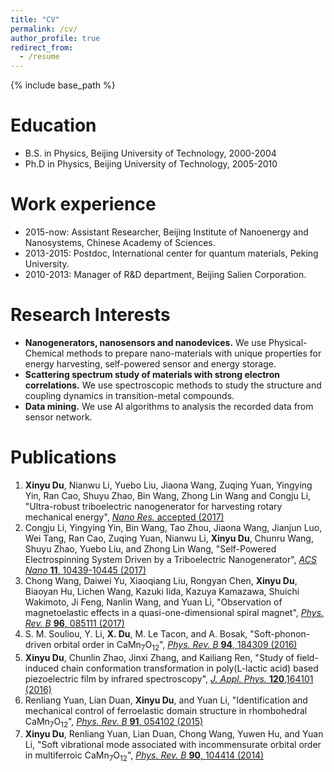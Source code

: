 ```yaml
---
title: "CV"
permalink: /cv/
author_profile: true
redirect_from:
  - /resume
---
```


{% include base_path %}

Education
======
* B.S. in Physics, Beijing University of Technology, 2000-2004
* Ph.D in Physics, Beijing University of Technology, 2005-2010


Work experience
===============
* 2015-now: Assistant Researcher, Beijing Institute of Nanoenergy and Nanosystems, Chinese Academy of Sciences.
* 2013-2015: Postdoc, International center for quantum materials, Peking University.
* 2010-2013: Manager of R&D department, Beijing Salien Corporation.
  
Research Interests
=================
* **Nanogenerators, nanosensors and nanodevices.** We use Physical-Chemical methods to prepare nano-materials with unique properties for energy harvesting, self-powered sensor and energy storage. 
* **Scattering spectrum study of materials with strong electron correlations.** We use spectroscopic methods to study the structure and coupling dynamics in transition-metal compounds.
* **Data mining.** We use AI algorithms to analysis the recorded data from sensor network.

Publications
======
1. **Xinyu Du**, Nianwu Li, Yuebo Liu, Jiaona Wang, Zuqing Yuan, Yingying Yin, Ran Cao, Shuyu Zhao, Bin Wang, Zhong Lin Wang and Congju Li, "Ultra-robust  triboelectric nanogenerator for harvesting rotary mechanical energy", [*Nano Res.* accepted (2017)](http://www.thenanoresearch.com/work_just.asp)
2. Congju Li, Yingying Yin, Bin Wang, Tao Zhou, Jiaona Wang, Jianjun Luo, Wei Tang, Ran Cao, Zuqing Yuan, Nianwu Li, **Xinyu Du**, Chunru Wang, Shuyu Zhao, Yuebo Liu, and Zhong Lin Wang, "Self-Powered Electrospinning System Driven by a Triboelectric Nanogenerator", [*ACS Nano* **11**, 10439-10445 (2017)](http://pubs.acs.org/doi/10.1021/acsnano.7b05626)
3. Chong Wang, Daiwei Yu, Xiaoqiang Liu, Rongyan Chen, **Xinyu Du**, Biaoyan Hu, Lichen Wang, Kazuki Iida, Kazuya Kamazawa, Shuichi Wakimoto, Ji Feng, Nanlin Wang, and Yuan Li, "Observation of magnetoelastic effects in a quasi-one-dimensional spiral magnet", [*Phys. Rev. B* **96**, 085111 (2017)](https://journals.aps.org/prb/abstract/10.1103/PhysRevB.96.085111)
4. S. M. Souliou, Y. Li, **X. Du**, M. Le Tacon, and A. Bosak, "Soft-phonon-driven orbital order in CaMn<sub>7</sub>O<sub>12</sub>", [*Phys. Rev. B* **94**, 184309 (2016)](https://journals.aps.org/prb/abstract/10.1103/PhysRevB.94.184309)
5. **Xinyu Du**, Chunlin Zhao, Jinxi Zhang, and Kailiang Ren, "Study of field-induced chain conformation transformation in poly(L-lactic acid) based piezoelectric film by infrared spectroscopy", [*J. Appl. Phys.* **120**,164101 (2016)](http://aip.scitation.org/doi/10.1063/1.4965716)
6. Renliang Yuan, Lian Duan, **Xinyu Du**, and Yuan Li, "Identification and mechanical control of ferroelastic domain structure in rhombohedral CaMn<sub>7</sub>O<sub>12</sub>", [*Phys. Rev. B* **91**, 054102 (2015)](https://journals.aps.org/prb/abstract/10.1103/PhysRevB.91.054102)
7. **Xinyu Du**, Renliang Yuan, Lian Duan, Chong Wang, Yuwen Hu, and Yuan Li, "Soft vibrational mode associated with incommensurate orbital order in multiferroic 
CaMn<sub>7</sub>O<sub>12</sub>", [*Phys. Rev. B* **90**, 104414 (2014)](https://journals.aps.org/prb/abstract/10.1103/PhysRevB.90.104414)
